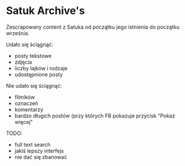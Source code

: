 # Satuk Archive's

Zescrapowany content z Satuka od początku jego istnienia do początku września.

Udało się ściągnąć:
- posty tekstowe
- zdjęcia
- liczby lajków i rodzaje
- udostępnione posty

Nie udało się ściągnąć:
- filmików
- oznaczeń
- komentarzy
- bardzo długich postów (przy których FB pokazuje przycisk "Pokaż więcej"

TODO:
- full text search
- jakiś lepszy interfejs
- nie dać się zbanować
